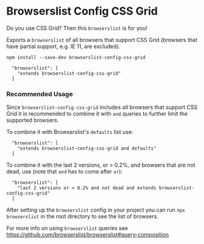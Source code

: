 # Browserslist Config CSS Grid

Do you use CSS Grid? Then this `browserslist` is for you!

Exports a `browserslist` of all browsers that support CSS Grid (browsers that have partial support, e.g. IE 11, are excluded).

```
npm install --save-dev browserslist-config-css-grid
```

```
  "browserslist": [
    "extends browserslist-config-css-grid"
  ]
```

### Recommended Usage

Since `browserslist-config-css-grid` includes _all_ browsers that support CSS Grid it is recommended to combine it with `and` queries to further limit the supported browsers.

To combine it with Browserslist's `defaults` list use:
```
  "browserslist": [
    "extends browserslist-config-css-grid and defaults"
  ]
```

To combine it with the last 2 versions, or > 0.2%, and browsers that are not dead, use (note that `and` has to come after `or`):

```
  "browserslist": [
    "last 2 versions or > 0.2% and not dead and extends browserslist-config-css-grid"
  ]
```

After setting up the `browserslist` config in your project you can run `npx browserslist` in the root directory to see the list of browsers.

For more info on using `browserslist` queries see https://github.com/browserslist/browserslist#query-composition
